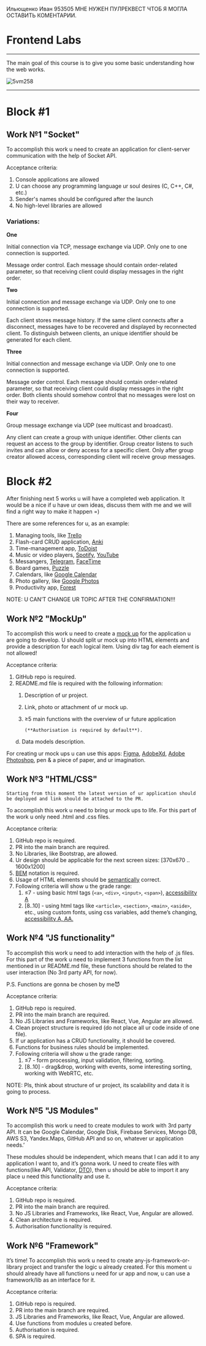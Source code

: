Ильющенко Иван 953505 МНЕ НУЖЕН ПУЛРЕКВЕСТ ЧТОБ Я МОГЛА ОСТАВИТЬ КОМЕНТАРИИ.

# Frontend Labs

---

The main goal of this course is to give you some basic understanding how the web works.

![5vm258](https://user-images.githubusercontent.com/43992068/150689739-d1da58ff-e8bc-4cf1-85a5-fe7089b846d9.jpg)

---

# Block #1

## Work №1 "Socket"

To accomplish this work u need to create an application for client-server communication with the help of Socket API.

Acceptance criteria:

1. Console applications are allowed
2. U can choose any programming language ur soul desires (C, C++, C#, etc.)
3. Sender's names should be configured after the launch
4. No high-level libraries are allowed

### Variations:

**One**

Initial connection via TCP, message exchange via UDP. Only one to one connection is supported.

Message order control. Each message should contain order-related parameter, so that receiving client could display messages in the right order.

**Two**

Initial connection and message exchange via UDP. Only one to one connection is supported.

Each client stores message history. If the same client connects after a disconnect, messages have to be recovered and displayed by reconnected client. To distinguish between clients, an unique identifier should be generated for each client.

**Three**

Initial connection and message exchange via UDP. Only one to one connection is supported.

Message order control. Each message should contain order-related parameter, so that receiving client could display messages in the right order. Both clients should somehow control that no messages were lost on their way to receiver.

**Four**

Group message exchange via UDP (see multicast and broadcast).

Any client can create a group with unique identifier. Other clients can request an access to the group by identifier. Group creator listens to such invites and can allow or deny access for a specific client. Only after group creator allowed access, corresponding client will receive group messages.

# Block #2

After finishing next 5 works u will have a completed web application. It would be a nice if u have ur own ideas, discuss them with me and we will find a right way to make it happen =)

There are some references for u, as an example:

1. Managing tools, like [Trello](https://trello.com/en)
2. Flash-card CRUD application, [Anki](https://apps.ankiweb.net)
3. Time-management app, [ToDoist](https://todoist.com)
4. Music or video players, [Spotify](https://www.spotify.com/by-ru/), [YouTube](https://www.youtube.com)
5. Messangers, [Telegram](https://telegram.org), [FaceTime](https://support.apple.com/en-us/HT204380)
6. Board games, [Puzzle](https://www.jigsawplanet.com/?rc=play&pid=341f5b46da3d)
7. Calendars, like [Google Calendar](https://calendar.google.com/calendar/u/0/r?pli=1)
8. Photo gallery, like [Google Photos](https://www.google.com/photos/about/)
9. Productivity app, [Forest](https://www.forestapp.cc)

NOTE: U CAN’T CHANGE UR TOPIC AFTER THE CONFIRMATION!!!

## Work №2 "MockUp"

To accomplish this work u need to create a [mock up](https://www.researchgate.net/profile/Jan-Marco-Leimeister/publication/241194731/figure/fig2/AS:392809023590401@1470664377080/Example-of-a-mockup.png) for the application u are going to develop. U should split ur mock up into HTML elements and provide a description for each logical item. Using div tag for each element is not allowed!

Acceptance criteria:

1. GitHub repo is required.
2. README.md file is required with the following information:
    1. Description of ur project.
    2. Link, photo or attachment of ur mock up.
    3. ≥5 main functions with the overview of ur future application

           (**Authorisation is required by default**).

   d. Data models description.


For creating ur mock ups u can use this apps: [Figma](https://www.figma.com), [AdobeXd](https://www.adobe.com/products/xd.html), [Adobe Photoshop](https://www.adobe.com/products/photoshop.html), pen & a piece of paper, and ur imagination.

## Work №3 "HTML/CSS"

`Starting from this moment the latest version of ur application should be deployed and link should be attached to the PR.`

To accomplish this work u need to bring ur mock ups to life. For this part of the work u only need .html and .css files.

Acceptance criteria:

1. GitHub repo is required.
2. PR into the main branch are required.
3. No Libraries, like Bootstrap, are allowed.
4. Ur design should be applicable for the next screen sizes: [370x670 .. 1600x1200]
5. [BEM](https://en.bem.info/methodology/quick-start/) notation is required.
6. Usage of HTML elements should be [semantically](https://www.freecodecamp.org/news/semantic-html5-elements/) correct.
7. Following criteria will show u the grade range:
    1. ≤7 - using basic html tags (`<a>`, `<div>`, `<input>`, `<span>`), [accessibility A](https://www.accessiblemetrics.com/blog/what-are-the-levels-of-wcag-compliance/)
    2. [8..10] - using html tags like `<article>`, `<section>`, `<main>`, `<aside>`, etc., using custom fonts, using css variables, add theme’s changing, [accessibility A, AA.](https://www.accessiblemetrics.com/blog/what-are-the-levels-of-wcag-compliance/)


## Work №4 "JS functionality"

To accomplish this work u need to add interaction with the help of .js files. For this part of the work u need to implement 3 functions from the list mentioned in ur README.md file, these functions should be related to the user interaction (No 3rd party API, for now).

P.S. Functions are gonna be chosen by me😈

Acceptance criteria:

1. GitHub repo is required.
2. PR into the main branch are required.
3. No JS Libraries and Frameworks, like React, Vue, Angular are allowed.
4. Clean project structure is required (do not place all ur code inside of one file).
5. If ur application has a CRUD functionality, it should be covered.
6. Functions for business rules should be implemented.
7. Following criteria will show u the grade range:
    1. ≤7 - form processing, input validation, filtering, sorting.
    2. [8..10] - drag&drop, working with events, some interesting sorting, working with WebRTC, etc.


NOTE: Pls, think about structure of ur project, its scalability and data it is going to process.

## Work №5 "JS Modules"

To accomplish this work u need to create modules to work with 3rd party API. It can be Google Calendar, Google Disk, Firebase Services, Mongo DB, AWS S3, Yandex.Maps, GitHub API and so on, whatever ur application needs.’

These modules should be independent, which means that I can add it to any application I want to, and it’s gonna work. U need to create files with functions(like API, Validator, [DTO](https://en.wikipedia.org/wiki/Data_transfer_object)), then u should be able to import it any place u need this functionality and use it.

Acceptance criteria:

1. GitHub repo is required.
2. PR into the main branch are required.
3. No JS Libraries and Frameworks, like React, Vue, Angular are allowed.
4. Clean architecture is required.
5. Authorisation functionality is required.

## Work №6 "Framework"

It’s time! To accomplish this work u need to create any-js-framework-or-library project and  transfer the logic u already created. For this moment u should already have all functions u need for ur app and now, u can use a framework/lib as an interface for it.

Acceptance criteria:

1. GitHub repo is required.
2. PR into the main branch are required.
3. JS Libraries and Frameworks, like React, Vue, Angular are allowed.
4. Use functions from modules u created before.
5. Authorisation is required.
6. SPA is required.
